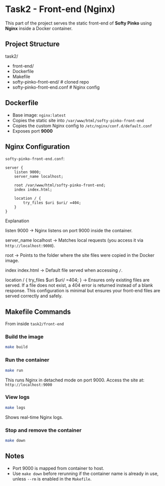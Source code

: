 # Task2 - Front-end (Nginx)

This part of the project serves the static front-end of **Softy Pinko** using **Nginx** inside a Docker container.

## Project Structure
task2/
- front-end/
- Dockerfile
- Makefile
- softy-pinko-front-end/ # cloned repo
- softy-pinko-front-end.conf # Nginx config


## Dockerfile
- Base image: `nginx:latest`
- Copies the static site into `/var/www/html/softy-pinko-front-end`
- Copies the custom Nginx config to `/etc/nginx/conf.d/default.conf`
- Exposes port **9000**

## Nginx Configuration

`softy-pinko-front-end.conf`:
```nginx
server {
    listen 9000;
    server_name localhost;

    root /var/www/html/softy-pinko-front-end;
    index index.html;

    location / {
        try_files $uri $uri/ =404;
    }
}
```

Explanation

listen 9000 → Nginx listens on port 9000 inside the container.

server_name localhost → Matches local requests (you access it via `http://localhost:9000`).

root → Points to the folder where the site files were copied in the Docker image.

index index.html → Default file served when accessing `/`.

location / { try_files $uri $uri/ =404; } → Ensures only existing files are served. If a file does not exist, a 404 error is returned instead of a blank response.
This configuration is minimal but ensures your front-end files are served correctly and safely.

## Makefile Commands
From inside `task2/front-end`

### Build the image

```bash
make build
```

### Run the container

```bash
make run
```

This runs Nginx in detached mode on port 9000.
Access the site at: `http://localhost:9000`

### View logs

```bash
make logs
```

Shows real-time Nginx logs.

### Stop and remove the container

```bash
make down
```

## Notes

- Port 9000 is mapped from container to host.
- Use `make down` before rerunning if the container name is already in use, unless `--rm` is enabled in the `Makefile`.
